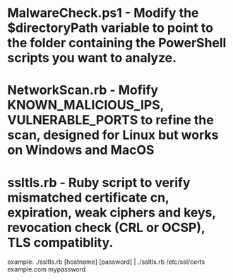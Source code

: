 # MalwareCheck.ps1 - Modify the $directoryPath variable to point to the folder containing the PowerShell scripts you want to analyze.

# NetworkScan.rb - Mofify KNOWN_MALICIOUS_IPS, VULNERABLE_PORTS to refine the scan, designed for Linux but works on Windows and MacOS

# ssltls.rb - Ruby script to verify mismatched certificate cn, expiration, weak ciphers and keys, revocation check (CRL or OCSP), TLS compatiblity.


example: ./ssltls.rb <directory> [hostname] [password]  |  ./ssltls.rb /etc/ssl/certs example.com mypassword


